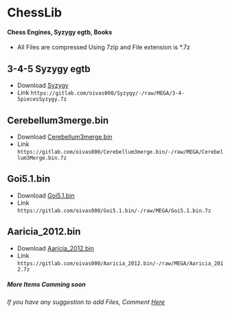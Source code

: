 # ChessLib

#### Chess Engines, Syzygy egtb, Books
- All Files are compressed Using 7zip and File extension is *.7z

## 3-4-5 Syzygy egtb
- Download [Syzygy](https://gitlab.com/oivas000/syzygy/-/MEGA/master/3-4-5piecesSyzygy.7z)
- Link `https://gitlab.com/oivas000/Syzygy/-/raw/MEGA/3-4-5piecesSyzygy.7z`

## Cerebellum3merge.bin
- Download [Cerebellum3merge.bin](https://gitlab.com/oivas000/Cerebellum3merge.bin/-/raw/MEGA/Cerebellum3Merge.bin.7z)
- Link `https://gitlab.com/oivas000/Cerebellum3merge.bin/-/raw/MEGA/Cerebellum3Merge.bin.7z`

## Goi5.1.bin
- Download [Goi5.1.bin](https://gitlab.com/oivas000/Goi5.1.bin/-/raw/MEGA/Goi5.1.bin.7z)
- Link `https://gitlab.com/oivas000/Goi5.1.bin/-/raw/MEGA/Goi5.1.bin.7z`

## Aaricia_2012.bin
- Download [Aaricia_2012.bin](https://gitlab.com/oivas000/Aaricia_2012.bin/-/raw/MEGA/Aaricia_2012.7z)
- Link `https://gitlab.com/oivas000/Aaricia_2012.bin/-/raw/MEGA/Aaricia_2012.7z`

##### More Items Comming soon

###### If you have any suggestion to add Files, Comment [Here](https://github.com/oivas000/ChessLib/issues/1)
